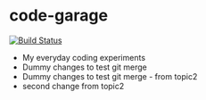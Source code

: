 # code-garage
[![Build Status](https://travis-ci.org/2ptO/code-garage.svg?branch=master)](https://travis-ci.org/2ptO/code-garage)

* My everyday coding experiments
* Dummy changes to test git merge
* Dummy changes to test git merge - from topic2
* second change from topic2
